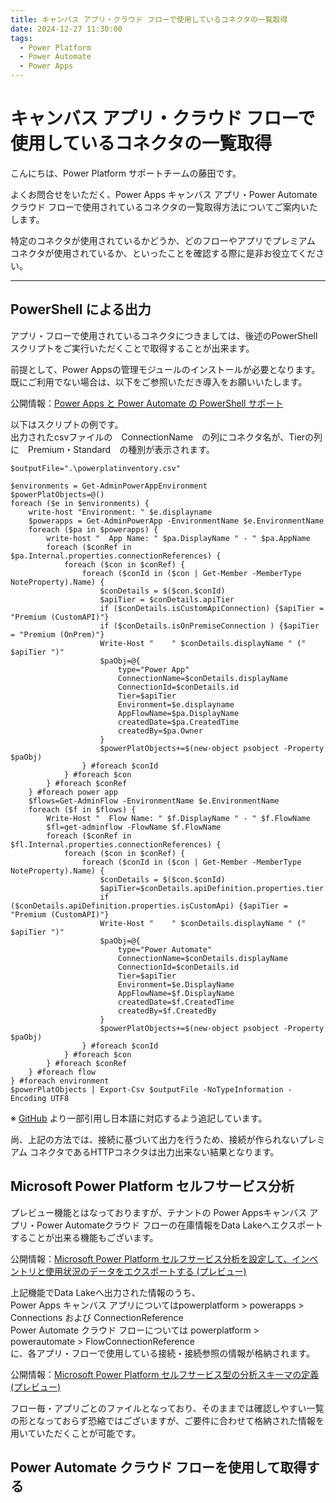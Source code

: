 ```yaml
---
title: キャンバス アプリ・クラウド フローで使用しているコネクタの一覧取得
date: 2024-12-27 11:30:00
tags:
  - Power Platform
  - Power Automate
  - Power Apps
---
```


# キャンバス アプリ・クラウド フローで使用しているコネクタの一覧取得

こんにちは、Power Platform サポートチームの藤田です。  

よくお問合せをいただく、Power Apps キャンバス アプリ・Power Automate クラウド フローで使用されているコネクタの一覧取得方法についてご案内いたします。

特定のコネクタが使用されているかどうか、どのフローやアプリでプレミアム コネクタが使用されているか、といったことを確認する際に是非お役立てください。
<!-- more -->

---
## PowerShell による出力

アプリ・フローで使用されているコネクタにつきましては、後述のPowerShell スクリプトをご実行いただくことで取得することが出来ます。

前提として、Power Appsの管理モジュールのインストールが必要となります。
既にご利用でない場合は、以下をご参照いただき導入をお願いいたします。

公開情報：[Power Apps と Power Automate の PowerShell サポート](https://learn.microsoft.com/ja-jp/power-platform/admin/powerapps-powershell#cmdlets)

以下はスクリプトの例です。<br>
出力されたcsvファイルの　ConnectionName　の列にコネクタ名が、Tierの列に　Premium・Standard　の種別が表示されます。

```
$outputFile=".\powerplatinventory.csv"

$environments = Get-AdminPowerAppEnvironment
$powerPlatObjects=@()
foreach ($e in $environments) {
    write-host "Environment: " $e.displayname
    $powerapps = Get-AdminPowerApp -EnvironmentName $e.EnvironmentName
    foreach ($pa in $powerapps) {
        write-host "  App Name: " $pa.DisplayName " - " $pa.AppName
        foreach ($conRef in $pa.Internal.properties.connectionReferences) {
            foreach ($con in $conRef) {
                foreach ($conId in ($con | Get-Member -MemberType NoteProperty).Name) {
                    $conDetails = $($con.$conId)
                    $apiTier = $conDetails.apiTier
                    if ($conDetails.isCustomApiConnection) {$apiTier = "Premium (CustomAPI)"}
                    if ($conDetails.isOnPremiseConnection ) {$apiTier = "Premium (OnPrem)"}
                    Write-Host "    " $conDetails.displayName " (" $apiTier ")"
                    $paObj=@{
                        type="Power App"
                        ConnectionName=$conDetails.displayName
                        ConnectionId=$conDetails.id
                        Tier=$apiTier
                        Environment=$e.displayname
                        AppFlowName=$pa.DisplayName
                        createdDate=$pa.CreatedTime
                        createdBy=$pa.Owner
                    }
                    $powerPlatObjects+=$(new-object psobject -Property $paObj)
                } #foreach $conId
            } #foreach $con
        } #foreach $conRef
    } #foreach power app
    $flows=Get-AdminFlow -EnvironmentName $e.EnvironmentName
    foreach ($f in $flows) {
        Write-Host "  Flow Name: " $f.DisplayName " - " $f.FlowName
        $fl=get-adminflow -FlowName $f.FlowName
        foreach ($conRef in $fl.Internal.properties.connectionReferences) {
            foreach ($con in $conRef) {
                foreach ($conId in ($con | Get-Member -MemberType NoteProperty).Name) {
                    $conDetails = $($con.$conId)
                    $apiTier=$conDetails.apiDefinition.properties.tier
                    if ($conDetails.apiDefinition.properties.isCustomApi) {$apiTier = "Premium (CustomAPI)"}
                    Write-Host "    " $conDetails.displayName " (" $apiTier ")"
                    $paObj=@{
                        type="Power Automate"
                        ConnectionName=$conDetails.displayName
                        ConnectionId=$conDetails.id
                        Tier=$apiTier
                        Environment=$e.DisplayName
                        AppFlowName=$f.DisplayName
                        createdDate=$f.CreatedTime
                        createdBy=$f.CreatedBy
                    }
                    $powerPlatObjects+=$(new-object psobject -Property $paObj)
                } #foreach $conId
            } #foreach $con
        } #foreach $conRef
    } #foreach flow
} #foreach environment
$powerPlatObjects | Export-Csv $outputFile -NoTypeInformation -Encoding UTF8
```
※ [GitHub](https://gist.github.com/jameswh3/b1ddca1705a1e747ce3c8453e1f6dc7e) より一部引用し日本語に対応するよう追記しています。

尚、上記の方法では、接続に基づいて出力を行うため、接続が作られないプレミアム コネクタであるHTTPコネクタは出力出来ない結果となります。

## Microsoft Power Platform セルフサービス分析

プレビュー機能とはなっておりますが、テナントの Power Appsキャンバス アプリ・Power Automateクラウド フローの在庫情報をData Lakeへエクスポートすることが出来る機能もございます。

公開情報：[Microsoft Power Platform セルフサービス分析を設定して、インベントリと使用状況のデータをエクスポートする (プレビュー)](https://learn.microsoft.com/ja-jp/power-platform/admin/self-service-analytics)

上記機能でData Lakeへ出力された情報のうち、<br>
Power Apps キャンバス アプリについてはpowerplatform  > powerapps > Connections および ConnectionReference<br>
Power Automate クラウド フローについては powerplatform > powerautomate > FlowConnectionReference <br>
に、各アプリ・フローで使用している接続・接続参照の情報が格納されます。

公開情報：[Microsoft Power Platform セルフサービス型の分析スキーマの定義 (プレビュー)](https://learn.microsoft.com/ja-jp/power-platform/admin/self-service-analytics-schema-definition)

フロー毎・アプリごとのファイルとなっており、そのままでは確認しやすい一覧の形となっておらず恐縮ではございますが、ご要件に合わせて格納された情報を用いていただくことが可能です。

## Power Automate クラウド フローを使用して取得する